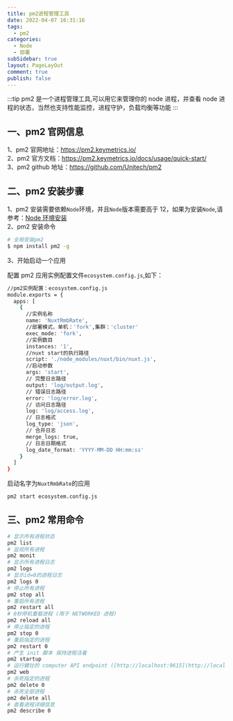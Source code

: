 ```yaml
---
title: pm2进程管理工具
date: 2022-04-07 16:31:16
tags:
  - pm2
categories:
  - Node
  - 部署
subSidebar: true
layout: PageLayOut
comment: true
publish: false
---
```


:::tip
pm2 是一个进程管理工具,可以用它来管理你的 node 进程，并查看 node 进程的状态，当然也支持性能监控，进程守护，负载均衡等功能
:::

<!-- more -->

## 一、pm2 官网信息

1、pm2 官网地址：<https://pm2.keymetrics.io/>  
2、pm2 官方文档：<https://pm2.keymetrics.io/docs/usage/quick-start/>  
3、pm2 github 地址：<https://github.com/Unitech/pm2>

## 二、pm2 安装步骤

1、pm2 安装需要依赖`Node`环境，并且`Node`版本需要高于 12，如果为安装`Node`,请参考：[Node 环境安装](/node/)  
2、pm2 安装命令

```bash
# 全局安装pm2
$ npm install pm2 -g
```

3、开始启动一个应用

配置 pm2 应用实例配置文件`ecosystem.config.js`,如下：

```bash
//pm2实例配置：ecosystem.config.js
module.exports = {
  apps: [
    {
      //实例名称
      name: 'NuxtRmbRate',
      //部署模式，单机：'fork',集群：'cluster'
      exec_mode: 'fork',
      //实例数目
      instances: '1',
      //nuxt start的执行路径
      script: './node_modules/nuxt/bin/nuxt.js',
      //启动参数
      args: 'start',
      // 完整日志路径
      output: 'log/output.log',
      // 错误日志路径
      error: 'log/error.log',
      // 访问日志路径
      log: 'log/access.log',
      // 日志格式
      log_type: 'json',
      // 合并日志
      merge_logs: true,
      // 日志日期格式
      log_date_format: 'YYYY-MM-DD HH:mm:ss'
    }
  ]
}

```

启动名字为`NuxtRmbRate`的应用

```bash
pm2 start ecosystem.config.js
```

## 三、pm2 常用命令

```bash
# 显示所有进程状态
pm2 list
# 监视所有进程
pm2 monit
# 显示所有进程日志
pm2 logs
# 显示id=0的进程日志
pm2 logs 0
# 停止所有进程
pm2 stop all
# 重启所有进程
pm2 restart all
# 0秒停机重载进程 (用于 NETWORKED 进程)
pm2 reload all
# 停止指定的进程
pm2 stop 0
# 重启指定的进程
pm2 restart 0
# 产生 init 脚本 保持进程活着
pm2 startup
# 运行健壮的 computer API endpoint ([http://localhost:9615](http://localhost:9615/))
pm2 web
# 杀死指定的进程
pm2 delete 0
# 杀死全部进程
pm2 delete all
# 查看进程详细信息
pm2 describe 0
```

<Reward/>
